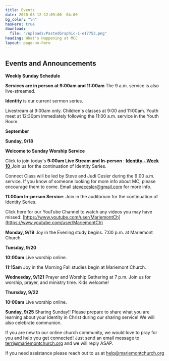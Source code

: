 ```yaml
---
title: Events
date: 2020-03-12 12:09:00 -04:00
bg_color: "\n"
hasHero: true
download:
  file: "/uploads/PastedGraphic-1-e17753.png"
heading: What's Happening at MCC
layout: page-no-hero
---
```


## Events and Announcements

**Weekly Sunday Schedule**

**Services are in person at 9:00am and 11:00am** The 9 a.m. service is also live-streamed.

**Identity** is our current sermon series.

Livestream at 9:00am only. Children's classes at 9:00 and 11:00am. Youth meet at 12:30pm immediately following the 11:00 a.m. service in the Youth Room.

**September**

**Sunday, 9/18** 

**Welcome to Sunday Worship Service** 

Click to join today's **9:00am Live Stream and In-person** : [**Identity - Week 10** ](https://youtu.be/yUx-5E2l3Mo)Join us for the continuation of Identity Series.

Connect Class will be led by Steve and Judi Cesler during the 9:00 a.m. service. If you know of someone looking for more info about MC, please encourage them to come. Email stevecesler@gmail.com for more info.

**11:00am In-person Service**: Join in the auditorium for the continuation of Identity Series. 

Click here for our YouTube Channel to watch any videos you may have missed:
[https://www.youtube.com/user/MariemontCh](https://www.youtube.com/user/MariemontCh)

**Monday, 9/19** Joy in the Evening study begins. 7:00 p.m. at Mariemont Church.

**Tuesday, 9/20**

**10:00am** Live worship online.

**11:15am** Joy in the Morning Fall studies begin at Mariemont Church.

**Wednesday, 9/121** Prayer and Worship Gathering at 7 p.m.
Join us for worship, prayer, and ministry time. Kids welcome!

**Thursday, 9/22** 

**10:00am** Live worship online.

**Sunday, 9/25** Sharing Sunday!! Please prepare to share what you are learning about your identity in Christ during our sharing service! We will also celebrate communion.

If you are new to our online church community, we would love to pray for you and help you get connected! Just send an email message to [terri@mariemontchurch.org](http://terri@mariemontchurch.org) and we will reply ASAP.

If you need assistance please reach out to us at [help@mariemontchurch.org](http://help@mariemontchurch.org)

